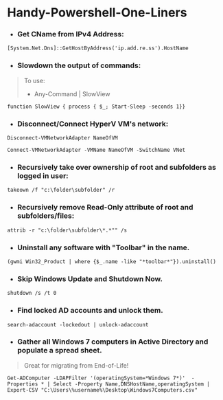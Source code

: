 # Handy-Powershell-One-Liners


* ### Get CName from IPv4 Address:
```
[System.Net.Dns]::GetHostByAddress('ip.add.re.ss').HostName
```

* ### Slowdown the output of commands:
> To use:
> - Any-Command | SlowView
```
function SlowView { process { $_; Start-Sleep -seconds 1}}
```

* ### Disconnect/Connect HyperV VM's network:
```
Disconnect-VMNetworkAdapter NameOfVM
```
```
Connect-VMNetworkAdapter -VMName NameOfVM -SwitchName VNet
```

* ### Recursively take over ownership of root and subfolders as logged in user:
```
takeown /f "c:\folder\subfolder" /r
```

* ### Recursively remove Read-Only attribute of root and subfolders/files:
```
attrib -r "c:\folder\subfolder\*.*"" /s
```

* ### Uninstall any software with "Toolbar" in the name.
```
(gwmi Win32_Product | where {$_.name -like "*toolbar*"}).uninstall()
```

* ### Skip Windows Update and Shutdown Now.
```
shutdown /s /t 0
```

* ### Find locked AD accounts and unlock them.
```
search-adaccount -lockedout | unlock-adaccount
```

* ### Gather all Windows 7 computers in Active Directory and populate a spread sheet.
> Great for migrating from End-of-Life!
```
Get-ADComputer -LDAPFilter '(operatingSystem=*Windows 7*)'  -Properties * | Select -Property Name,DNSHostName,operatingSystem | Export-CSV "C:\Users\%username%\Desktop\Windows7Computers.csv"
```
